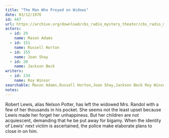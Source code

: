 ```yaml
---
title: "The Man Who Preyed on Widows"
date: 03/12/1976
id: 447
url: https://archive.org/download/cbs_radio_mystery_theater/cbs_radio_mystery_theater-0401-0450.zip/cbs_radio_mystery_theater-0401-0450%2Fcbsrmt_0447_the_man_who_preyed_on_widows.mp3
actors:  
  - id: 29
    name: Mason Adams  
  - id: 151
    name: Russell Horton  
  - id: 155
    name: Joan Shay  
  - id: 20
    name: Jackson Beck
writers:  
  - id: 234
    name: Roy Winsor
searchable: Mason Adams,Russell Horton,Joan Shay,Jackson Beck Roy Winsor
notes:  
---
```

Robert Lewis, alias Nelson Potter, has left the widowed Mrs. Randol with a few of her thousands in his pocket. She seems not the least upset because Lewis made her forget her unhappiness. But her children are not acquiescent, demanding that he be put away for bigamy. When the identity of Lewis' next victim is ascertained, the police make elaborate plans to close in on him.